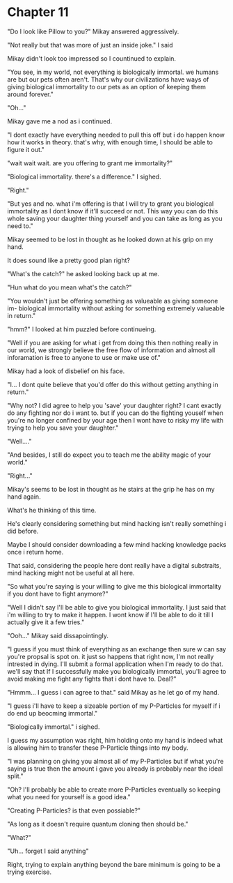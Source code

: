 # Chapter 11

"Do I look like Pillow to you?" Mikay answered aggressively.

"Not really but that was more of just an inside joke." I said 

Mikay didn't look too impressed so I countinued to explain.

"You see, in my world, not everything is biologically immortal. we humans are but our pets often aren't. That's why our civilizations have ways of giving biological immortality to our pets as an option of keeping them around forever."

"Oh..."

Mikay gave me a nod as i continued.

"I dont exactly have everything needed to pull this off but i do happen know how it works in theory. that's why, with enough time, I should be able to figure it out."

"wait wait wait. are you offering to grant me immortality?"

"Biological immortality. there's a difference." I sighed. 

"Right."

"But yes and no. what  i'm offering is that I will try to grant you biological immortality as I dont know if it'll succeed or not. This way you can do this whole saving your daughter thing yourself and you can take as long as you need to."

Mikay seemed to be lost in thought as he looked down at his grip on my hand.

It does sound like a pretty good plan right?

"What's the catch?" he asked looking back up at me.

"Hun what do you mean what's the catch?"

"You wouldn't just be offering something as valueable as giving someone  im- biological immortality without asking for something extremely valueable in return."

"hmm?" I looked at him puzzled before continueing.

"Well if you are asking for what i get from doing this then nothing really in our world, we strongly believe the free flow of information and almost all inforamation is free to anyone to use or make use of."

Mikay had a look of disbelief on his face.

"I... I dont quite believe that you'd offer do this without getting anything in return."

"Why not? I did agree to help you 'save' your daughter right? I cant exactly do any fighting nor do i want to. but if you can do the fighting youself when you're no longer confined by your age then I wont have to risky my life with trying to help you save your daughter."

"Well...."

"And besides, I still do expect you to teach me the ability magic of your world."

"Right..."

Mikay's seems to be lost in thought as he stairs at the grip he has on my hand again. 

What's he thinking of this time.

He's clearly considering something but mind hacking isn't really something i did before. 

Maybe I should consider downloading a few mind hacking knowledge packs once i return home.

That said, considering the people here dont really have a digital substraits, mind hacking might not be useful at all here. 

"So what you're saying is your willing to give me this biological immortality if you dont have to fight anymore?"

"Well I didn't say I'll be able to give you biological immortality. I just said that i'm willing to try to make it happen. I wont know if I'll be able to do it till I actually give it a few tries."

"Ooh..." Mikay said dissapointingly.

"I guess if you must think of everything as an exchange then sure w can say you're propsal is spot on. it just so happens that right now, I'm not really intrested in dying. I'll submit a formal application when I'm ready to do that. we'll say that If I successfully make you biologically immortal, you'll agree to avoid making me fight any fights that i dont have to. Deal?"

"Hmmm... I guess i can agree to that." said Mikay as he let go of my hand.

"I guess i'll have to keep a sizeable portion of my P-Particles for myself if i do end up beocming immortal."

"Biologically immortal." i sighed. 

I guess my assumption was right, him holding onto my hand is indeed what is allowing him to transfer these P-Particle things into my body. 

"I was planning on giving you almost all of my P-Particles but if what you're saying is true then the amount i gave you already is probably near the ideal split."

"Oh? I'll probably be able to create more P-Particles eventually so keeping what you need for yourself is a good idea."

"Creating P-Particles? is that even possiable?"

"As long as it doesn't require quantum cloning then should be."

"What?"

"Uh... forget I said anything"

Right, trying to explain anything beyond the  bare minimum is going to be a trying exercise.

